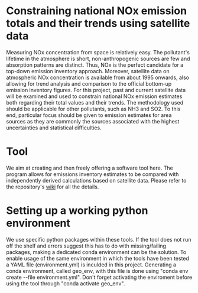 # Constraining national NOx emission totals and their trends using satellite data

Measuring NOx concentration from space is relatively easy. The pollutant's lifetime in the atmosphere is short, non-anthropogenic sources are few and absorption patterns are distinct. Thus, NOx is the perfect candidate for a top-down emission inventory approach. Moreover, satellite data on atmospheric NOx concentration is available from about 1995 onwards, also allowing for trend analysis and comparison to the official bottom-up emission inventory figures. For this project, past and current satellite data will be examined and used to constrain national NOx emission estimates both regarding their total values and their trends. The methodology used should be applicable for other pollutants, such as NH3 and SO2. To this end, particular focus should be given to emission estimates for area sources as they are commonly the sources associated with the highest uncertainties and statistical difficulties.

# Tool

We aim at creating and then freely offering a software tool here. The program allows for emissions inventory estimates to be compared with independently derived calculations based on satellite data. Please refer to the repository's [wiki](https://github.com/UBA-DE-Emissionsituation/space-emissions/wiki) for all the details.

# Setting up a working python environment

We use specific python packages within these tools. If the tool does not run off the shelf and errors suggest this has to do with missing/failing packages, making a dedicated conda environment can be the solution. To enable usage of the same environment in which the tools have been tested a YAML file (environment.yml) is inculded in this project. Generating a conda environment, called geo_env, with this file is done using "conda env create --file environment.yml". Don't forget activating the enviroment before using the tool through "conda activate geo_env".
